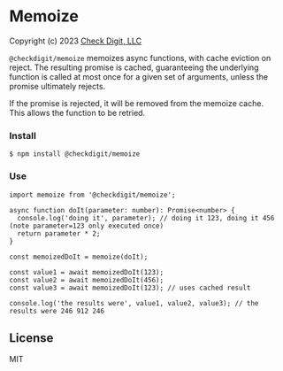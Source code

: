 # Memoize

Copyright (c) 2023 [Check Digit, LLC](https://checkdigit.com)

`@checkdigit/memoize` memoizes async functions, with cache eviction on reject.
The resulting promise is cached, guaranteeing the underlying function is called at most once for a given set of
arguments, unless the promise ultimately rejects.

If the promise is rejected, it will be removed from the memoize cache.  
This allows the function to be retried.

### Install

```
$ npm install @checkdigit/memoize
```

### Use

```
import memoize from '@checkdigit/memoize';

async function doIt(parameter: number): Promise<number> {
  console.log('doing it', parameter); // doing it 123, doing it 456 (note parameter=123 only executed once)
  return parameter * 2;
}

const memoizedDoIt = memoize(doIt);

const value1 = await memoizedDoIt(123);
const value2 = await memoizedDoIt(456);
const value3 = await memoizedDoIt(123); // uses cached result

console.log('the results were', value1, value2, value3); // the results were 246 912 246
```

## License

MIT
